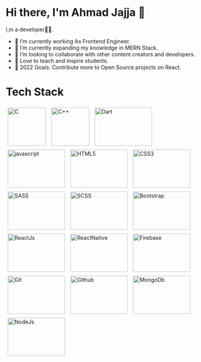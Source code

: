  # Hi there, I'm Ahmad Jajja 👋



 I,m a developer🧑‍💻.

- 🔭 I’m currently working As Frontend Engineer.
- 🌱 I’m currently expanding my knowledge in MERN Stack.
- 👯 I’m looking to collaborate with other content creators and developers.
- 📢 Love to teach and inspire students.
- 🥅 2022 Goals: Contribute more to Open Source projects on React.


# Tech Stack

   <div style="display:flex;justify-content:center;">
        <div>
            <img src="https://upload.wikimedia.org/wikipedia/commons/thumb/1/18/C_Programming_Language.svg/640px-C_Programming_Language.svg.png"
                alt="C" title="C"
                style="display: inline-block; margin: 0 auto; width: 100px; height: 100px;padding:5px">
            <img src="https://upload.wikimedia.org/wikipedia/commons/thumb/1/18/ISO_C%2B%2B_Logo.svg/640px-ISO_C%2B%2B_Logo.svg.png"
                alt="C++" title="C++"
                style="display: inline-block; margin: 0 auto; width: 100px; height: 100px;padding:5px">
            <img src="https://www.codesansar.com/storage/app/media/seo/dart.png" alt="Dart" title="Dart"
                style="display: inline-block; margin: 0 auto; width: 150px; height: 100px;padding:5px">
            <img src="https://www.educative.io/v2api/editorpage/5330288608542720/image/6288755792019456" alt="javascript" title="Javascript"
                style="display: inline-block; margin: 0 auto; width: 150px; height: 100px;padding:5px">
            <img src="https://www.optasy.com/static/html5-reasons-why-your-business-7eaf51b1efbac224a826255f61b1e827.png" alt="HTML5" title="HTML5"
                style="display: inline-block; margin: 0 auto; width: 150px; height: 100px;padding:5px">
            <img src="https://colorlib.com/cdn-cgi/image/width=1400,height=802,fit=crop,quality=80,format=auto,onerror=redirect,metadata=none/wp-content/uploads/sites/2/creative-css3-tutorials.jpg" alt="CSS3" title="CSS3"
                style="display: inline-block; margin: 0 auto; width: 150px; height: 100px;padding:5px">
             <img src="https://sass-lang.com/assets/img/logos/logo-b6e1ef6e.svg" alt="SASS" title="SASS"
                style="display: inline-block; margin: 0 auto; width: 150px; height: 100px;padding:5px">
             <img src="https://cdn.iconscout.com/icon/premium/png-256-thumb/scss-3-236294.png"    alt="SCSS" title="SCSS"
                 style="display: inline-block; margin: 0 auto; width: 150px; height: 100px;padding:5px">
              <img src="https://mdbcdn.b-cdn.net/wp-content/uploads/2020/06/bootstrap-5.webp" alt="Bootstrap" title="Bootstrap"
                 style="display: inline-block; margin: 0 auto; width: 150px; height: 100px;padding:5px">
              <img src="https://cdn.hashnode.com/res/hashnode/image/upload/v1622008722227/ResNcwZyph.png" alt="ReactJs" title="ReactJs"
                 style="display: inline-block; margin: 0 auto; width: 150px; height: 100px;padding:5px">
              <img src="https://www.articlestheme.com/wp-content/uploads/2021/12/react-native-1-1.png" alt="ReactNative" title="ReactNative"
                 style="display: inline-block; margin: 0 auto; width: 150px; height: 100px;padding:5px">
              <img src="https://res.cloudinary.com/practicaldev/image/fetch/s--lujt_aSx--/c_imagga_scale,f_auto,fl_progressive,h_420,q_auto,w_1000/https://dev-to-uploads.s3.amazonaws.com/i/sd35dnqzrrjhhlz93zzf.png" alt="Firebase" title="Firebase"
                 style="display: inline-block; margin: 0 auto; width: 150px; height: 100px;padding:5px">
              <img src="https://i.ytimg.com/vi/yZISr7LtlKQ/maxresdefault.jpg" alt="Git" title="Git"
                 style="display: inline-block; margin: 0 auto; width: 150px; height: 100px;padding:5px">
              <img src="https://www.tadviser.ru/images/d/d6/Thumbnail_1650288823.jpg" alt="Github" title="Github"
                 style="display: inline-block; margin: 0 auto; width: 150px; height: 100px;padding:5px">
              <img src="https://webimages.mongodb.com/_com_assets/cms/kuzt9r42or1fxvlq2-Meta_Generic.png" alt="MongoDb" title="MongoDb"
                 style="display: inline-block; margin: 0 auto; width: 150px; height: 100px;padding:5px">
              <img src="https://upload.wikimedia.org/wikipedia/commons/thumb/d/d9/Node.js_logo.svg/1200px-Node.js_logo.svg.png" alt="NodeJs" title="NodeJs"
                 style="display: inline-block; margin: 0 auto; width: 150px; height: 100px;padding:5px">
        </div>
    </div>

        
  <br/>
